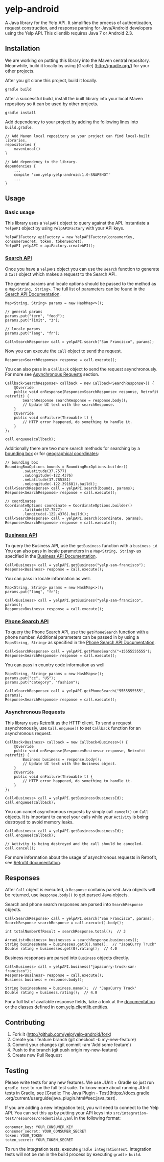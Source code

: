 # yelp-android
A Java library for the Yelp API. It simplifies the process of authentication, request construction, and response 
parsing for Java/Android developers using the Yelp API. This clientlib requires Java 7 or Android 2.3.

## Installation
We are working on putting this library into the Maven central repository. Meanwhile, build it locally by using [Gradle]
(http://gradle.org/) for your other projects.

After you git clone this project, build it locally.
```
gradle build
```

After a successful build, install the built library into your local Maven repository so it can be used by other 
projects.
```
gradle install
```

Add dependency to your project by adding the following lines into `build.gradle`.
```
// Add Maven local repository so your project can find local-built libraries.
repositories {
    mavenLocal()
}

// Add dependency to the library.
dependencies {
    ...
    compile 'com.yelp:yelp-android:1.0-SNAPSHOT'
    ...
}
```

## Usage

### Basic usage
This library uses a `YelpAPI` object to query against the API. Instantiate a `YelpAPI` object by using 
`YelpAPIFactory` with your API keys.
```
YelpAPIFactory apiFactory = new YelpAPIFactory(consumerKey, consumerSecret, token, tokenSecret);
YelpAPI yelpAPI = apiFactory.createAPI();
```

### [Search API](http://www.yelp.com/developers/documentation/v2/search_api)
Once you have a `YelpAPI` object you can use the `search` function to generate a `Call` object which makes a request to 
the Search API.

The general params and locale options should be passed to the method as a `Map<String, String>`. The full list of 
parameters can be found in the [Search API Documentation](https://www.yelp.com/developers/documentation/v2/search_api).
```
Map<String, String> params = new HashMap<>();

// general params
params.put("term", "food");
params.put("limit", "3");

// locale params
params.put("lang", "fr");

Call<SearchResponse> call = yelpAPI.search("San Francisco", params);
```

Now you can execute the `Call` object to send the request.
```
Response<SearchResponse> response = call.execute();
```

You can also pass in a `Callback` object to send the request asynchronously. For more see [Asynchronous Requests](#asynchronous-requests) section.
```
Callback<SearchResponse> callback = new Callback<SearchResponse>() {
    @Override
    public void onResponse(Response<SearchResponse> response, Retrofit retrofit) {
        SearchResponse searchResponse = response.body();
        // Update UI text with the searchResponse.
    }
    @Override
    public void onFailure(Throwable t) {
        // HTTP error happened, do something to handle it.
    }
};

call.enqueue(callback);
```

Additionally there are two more search methods for searching by a [bounding box](https://www.yelp.com/developers/documentation/v2/search_api#searchGBB) or for [geographical coordinates](https://www.yelp.com/developers/documentation/v2/search_api#searchGC):
```
// bounding box
BoundingBoxOptions bounds = BoundingBoxOptions.builder()
        .swLatitude(37.7577)
        .swLongitude(-122.4376)
        .neLatitude(37.785381)
        .neLongitude(-122.391681).build();
Call<SearchResponse> call = yelpAPI.search(bounds, params);
Response<SearchResponse> response = call.execute();

// coordinates
CoordinateOptions coordinate = CoordinateOptions.builder()
        .latitude(37.7577)
        .longitude(-122.4376).build();
Call<SearchResponse> call = yelpAPI.search(coordinate, params);
Response<SearchResponse> response = call.execute();
```

### [Business API](http://www.yelp.com/developers/documentation/v2/business)
To query the Business API, use the `getBusiness` function with a `business_id`. You can also pass in locale parameters 
in a `Map<String, String>` as specified in the [Business API Documentation](http://www.yelp.com/developers/documentation/v2/business).
```
Call<Business> call = yelpAPI.getBusiness("yelp-san-francisco");
Response<Business> response = call.execute();
```
You can pass in locale information as well.
```
Map<String, String> params = new HashMap<>();
params.put("lang", "fr");

Call<Business> call = yelpAPI.getBusiness("yelp-san-francisco", params);
Response<Business> response = call.execute();
```

### [Phone Search API](http://www.yelp.com/developers/documentation/v2/phone_search)
To query the Phone Search API, use the `getPhoneSearch` function with a phone number. Additional parameters can be
passed in by using a `Map<String, String>` as specified in the [Phone Search API Documentation](https://www.yelp.com/developers/documentation/v2/phone_search).
```
Call<SearchResponse> call = yelpAPI.getPhoneSearch("+15555555555");
Response<SearchResponse> response = call.execute();
```
You can pass in country code information as well
```
Map<String, String> params = new HashMap<>();
params.put("cc", "US");
params.put("category", "fashion");

Call<SearchResponse> call = yelpAPI.getPhoneSearch("5555555555", params);
Response<SearchResponse> response = call.execute();
```

### Asynchronous Requests
This library uses [Retrofit](http://square.github.io/retrofit/) as the HTTP client. To send a request asynchronously, use 
`Call.enqueue()` to set `Callback` function for an asynchronous request.
```
Callback<Business> callback = new Callback<Business>() {
    @Override
    public void onResponse(Response<Business> response, Retrofit retrofit) {
        Business business = response.body();
        // Update UI text with the Business object.
    }
    @Override
    public void onFailure(Throwable t) {
        // HTTP error happened, do something to handle it.
    }
};

Call<Business> call = yelpAPI.getBusiness(businessId);
call.enqueue(callback);
```

You can cancel asynchronous requests by simply call `cancel()` on `Call` objects. It is important to cancel your calls 
while your `Activity` is being destroyed to avoid memory leaks.
```
Call<Business> call = yelpAPI.getBusiness(businessId);
call.enqueue(callback);

// Activity is being destroyed and the call should be canceled.
call.cancel();
```

For more information about the usage of asynchronous requests in Retrofit, see [Retrofit documentation](http://square.github.io/retrofit/).

## Responses
After `Call` object is executed, a `Response` contains parsed Java objects will be returned, use `Response.body()` to 
get parsed Java objects.

Search and phone search responses are parsed into `SearchResponse` objects.
```
Call<SearchResponse> call = yelpAPI.search("San Francisco", params);
SearchResponse searchResponse = call.execute().body();

int totalNumberOfResult = searchResponse.total();  // 3

ArrayList<Business> businesses = searchResponse.businesses();
String businessName = businesses.get(0).name();  // "JapaCurry Truck"
Double rating = businesses.get(0).rating();  // 4.0
```

Business responses are parsed into `Business` objects directly.
```
Call<Business> call = yelpAPI.business("japacurry-truck-san-francisco");
Response<Business> response = call.execute();
Business business = response.body();

String businessName = business.name();  // "JapaCurry Truck"
Double rating = business.rating();  // 4.0
```

For a full list of available response fields, take a look at the [documentation](https://www.yelp.com/developers/documentation/v2/overview) 
or the classes defined in [com.yelp.clientlib.entities](../../tree/master/src/main/java/com/yelp/clientlib/entities).

## Contributing
1. Fork it (http://github.com/yelp/yelp-android/fork)
2. Create your feature branch (git checkout -b my-new-feature)
3. Commit your changes (git commit -am 'Add some feature')
4. Push to the branch (git push origin my-new-feature)
5. Create new Pull Request

## Testing
Please write tests for any new features. We use JUnit + Gradle so just run `gradle test` to run the full test suite. 
To know more about running JUnit tests in Gradle, see [Gradle: The Java Plugin - Test](https://docs.gradle
.org/current/userguide/java_plugin.html#sec:java_test).

If you are adding a new integration test, you will need to connect to the Yelp API. You can set this up by putting 
your API keys into `src/integration-test/resources/credentials.yaml` in the following format:
```
consumer_key: YOUR_CONSUMER_KEY
consumer_secret: YOUR_CONSUMER_SECRET
token: YOUR_TOKEN
token_secret: YOUR_TOKEN_SECRET
```

To run the integration tests, execute `gradle integrationTest`. Integration tests will not be ran in the build process
by executing `gradle build`.
